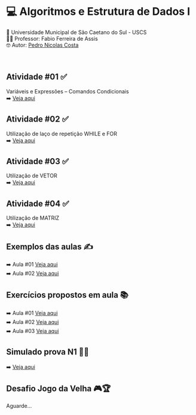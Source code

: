 # 💻 Algoritmos e Estrutura de Dados I <br>
🏫 Universidade Municipal de São Caetano do Sul - USCS<br>
👨‍🏫 Professor: Fabio Ferreira de Assis<br>
🤓 Autor: <a href="https://github.com/pedronicolascosta">Pedro Nicolas Costa</a><br>
<br><br>
## Atividade #01 ✅<br>
Variáveis e Expressões – Comandos Condicionais<br>
➡️ <a href="https://github.com/pedronicolascosta/Algoritmos-e-Estrutura-de-Dados-1/tree/main/atividade_01">Veja aqui</a><br>

## Atividade #02 ✅<br>
Utilização de laço de repetição WHILE e FOR<br>
➡️ <a href="https://github.com/pedronicolascosta/Algoritmos-e-Estrutura-de-Dados-1/tree/main/atividade_02">Veja aqui</a><br>

## Atividade #03 ✅<br>
Utilização de VETOR<br>
➡️ <a href="https://github.com/pedronicolascosta/Algoritmos-e-Estrutura-de-Dados-1/tree/main/atividade_03">Veja aqui</a><br>

## Atividade #04 ✅<br>
Utilização de MATRIZ<br>
➡️ <a href="https://github.com/pedronicolascosta/Algoritmos-e-Estrutura-de-Dados-1/tree/main/atividade_04">Veja aqui</a><br>

## Exemplos das aulas ✍️<br>
➡️ Aula #01 <a href="https://github.com/pedronicolascosta/Algoritmos-e-Estrutura-de-Dados-1/tree/main/exemplos_aula01_introdu%C3%A7%C3%A3o">Veja aqui</a><br>
➡️ Aula #02 <a href="https://github.com/pedronicolascosta/Algoritmos-e-Estrutura-de-Dados-1/tree/main/exemplos_aula02_introdu%C3%A7%C3%A3o">Veja aqui</a><br>

## Exercícios propostos em aula 📚<br>
➡️ Aula #01 <a href="https://github.com/pedronicolascosta/Algoritmos-e-Estrutura-de-Dados-1/tree/main/lista_exercicios_aula01">Veja aqui</a><br>
➡️ Aula #02 <a href="https://github.com/pedronicolascosta/Algoritmos-e-Estrutura-de-Dados-1/tree/main/lista_exercicios_aula02">Veja aqui</a><br>
➡️ Aula #03 <a href="https://github.com/pedronicolascosta/Algoritmos-e-Estrutura-de-Dados-1/tree/main/lista_em_aula">Veja aqui</a><br>

## Simulado prova N1 👀📝<br>
➡️ <a href="https://github.com/pedronicolascosta/Algoritmos-e-Estrutura-de-Dados-1/tree/main/simulado_prova">Veja aqui</a><br>

## Desafio Jogo da Velha 🎮🏆<br>
Aguarde...





